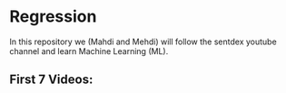 # Regression

In this repository we (Mahdi and Mehdi) will follow the sentdex youtube channel and learn Machine Learning (ML).

## First 7 Videos:
